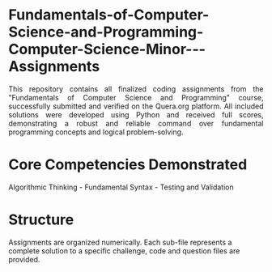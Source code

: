 # Fundamentals-of-Computer-Science-and-Programming-Computer-Science-Minor---Assignments
<p align="justify"> This repository contains all finalized coding assignments from the "Fundamentals of Computer Science and Programming" course, successfully submitted and verified on the Quera.org platform.
All included solutions were developed using Python and received full scores, demonstrating a robust and reliable command over fundamental programming concepts and logical problem-solving. </p>

# Core Competencies Demonstrated
Algorithmic Thinking - 
Fundamental Syntax - 
Testing and Validation
# Structure
Assignments are organized numerically. Each sub-file represents a complete solution to a specific challenge, code and question files are provided.
